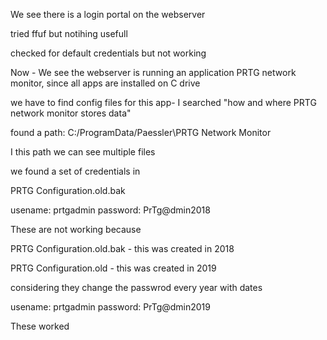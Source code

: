 We see there is a login portal on the webserver


tried ffuf but notihing usefull

checked for default credentials but not working



Now - We see the webserver is running an application PRTG network monitor, since all apps are installed on C drive

we have to find config files for this app-
I searched "how and where PRTG network monitor stores data"


found a path: C:/ProgramData/Paessler\PRTG Network Monitor



I this path we can see multiple files


we found a set of credentials in 

PRTG Configuration.old.bak

usename: prtgadmin
password: PrTg@dmin2018


These are not working because 

PRTG Configuration.old.bak - this was created in 2018

PRTG Configuration.old - this was created in 2019

considering they change the passwrod every year with dates



usename: prtgadmin
password: PrTg@dmin2019

These worked
